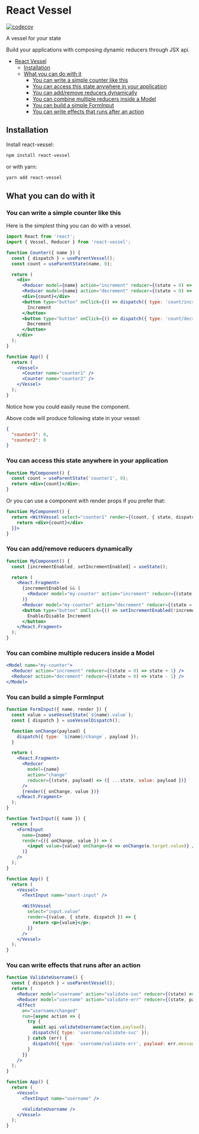 # React Vessel

[![codecov](https://codecov.io/gh/react-vessel/react-vessel/branch/master/graph/badge.svg)](https://codecov.io/gh/react-vessel/react-vessel)

A vessel for your state

Build your applications with composing dynamic reducers through JSX api.

- [React Vessel](#react-vessel)
  - [Installation](#installation)
  - [What you can do with it](#what-you-can-do-with-it)
    - [You can write a simple counter like this](#you-can-write-a-simple-counter-like-this)
    - [You can access this state anywhere in your application](#you-can-access-this-state-anywhere-in-your-application)
    - [You can add/remove reducers dynamically](#you-can-addremove-reducers-dynamically)
    - [You can combine multiple reducers inside a Model](#you-can-combine-multiple-reducers-inside-a-model)
    - [You can build a simple FormInput](#you-can-build-a-simple-forminput)
    - [You can write effects that runs after an action](#you-can-write-effects-that-runs-after-an-action)

## Installation

Install react-vessel:

```sh
npm install react-vessel
```

or with yarn:

```sh
yarn add react-vessel
```

## What you can do with it

### You can write a simple counter like this

Here is the simplest thing you can do with a vessel.

```jsx
import React from 'react';
import { Vessel, Reducer } from 'react-vessel';

function Counter({ name }) {
  const { dispatch } = useParentVessel();
  const count = useParentState(name, 0);

  return (
    <div>
      <Reducer model={name} action="increment" reducer={(state = 0) => state + 1} />
      <Reducer model={name} action="decrement" reducer={(state = 0) => state - 1} />
      <div>{count}</div>
      <button type="button" onClick={() => dispatch({ type: 'count/increment' })}>
        Increment
      </button>
      <button type="button" onClick={() => dispatch({ type: 'count/decrement' })}>
        Decrement
      </button>
    </div>
  );
}

function App() {
  return (
    <Vessel>
      <Counter name="counter1" />
      <Counter name="counter2" />
    </Vessel>
  );
}
```

Notice how you could easily reuse the component.

Above code will produce following state in your vessel:

```json
{
  "counter1": 0,
  "counter2": 0
}
```

### You can access this state anywhere in your application

```jsx
function MyComponent() {
  const count = useParentState('counter1', 0);
  return <div>{count}</div>;
}
```

Or you can use a component with render props if you prefer that:

```jsx
function MyComponent() {
  return <WithVessel select="counter1" render={(count, { state, dispatch }) => {
    return <div>{count}</div>
  }}>
}
```

### You can add/remove reducers dynamically

```jsx
function MyComponent() {
  const [incrementEnabled, setIncrementEnabled] = useState();

  return (
    <React.Fragment>
      {incrementEnabled && (
        <Reducer model="my-counter" action="increment" reducer={(state = 0) => state + 1} />
      )}
      <Reducer model="my-counter" action="decrement" reducer={(state = 0) => state - 1} />
      <button type="button" onClick={() => setIncrementEnabled(!incrementEnabled)}>
        Enable/Disable Increment
      </button>
    </React.Fragment>
  );
}
```

### You can combine multiple reducers inside a Model

```jsx
<Model name="my-counter">
  <Reducer action="increment" reducer={(state = 0) => state + 1} />
  <Reducer action="decrement" reducer={(state = 0) => state - 1} />
</Model>
```

### You can build a simple FormInput

```jsx
function FormInput({ name, render }) {
  const value = useVesselState(`${name}.value`);
  const { dispatch } = useVesselDispatch();

  function onChange(payload) {
    dispatch({ type: `${name}/change`, payload });
  }

  return (
    <React.Fragment>
      <Reducer
        model={name}
        action="change"
        reducer={(state, payload) => ({ ...state, value: payload })}
      />
      {render({ onChange, value })}
    </React.Fragment>
  );
}

function TextInput({ name }) {
  return (
    <FormInput
      name={name}
      render={({ onChange, value }) => (
        <input value={value} onChange={e => onChange(e.target.value)} />
      )}
    />
  );
}

function App() {
  return (
    <Vessel>
      <TextInput name="smart-input" />

      <WithVessel
        select="input.value"
        render={(value, { state, dispatch }) => {
          return <p>{value}</p>;
        }}
      />
    </Vessel>
  );
}
```

### You can write effects that runs after an action

```jsx
function ValidateUsername() {
  const { dispatch } = useParentVessel();
  return (
    <Reducer model="username" action="validate-suc" reducer={(state) => ({ ...state, error: null })} />
    <Reducer model="username" action="validate-err" reducer={(state, payload) => ({ ...state, error: payload })} />
    <Effect
      on="username/changed"
      run={async action => {
        try {
          await api.validateUsername(action.payload);
          dispatch({ type: 'username/validate-suc' });
        } catch (err) {
          dispatch({ type: 'username/validate-err', payload: err.message });
        }
      }}
    />
  );
}

function App() {
  return (
    <Vessel>
      <TextInput name="username" />

      <ValidateUsername />
    </Vessel>
  );
}
```
